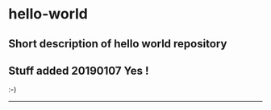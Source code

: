 # hello-world
Short description of hello world repository
----------------
Stuff added 20190107
Yes !
----------------

:-)


------------
